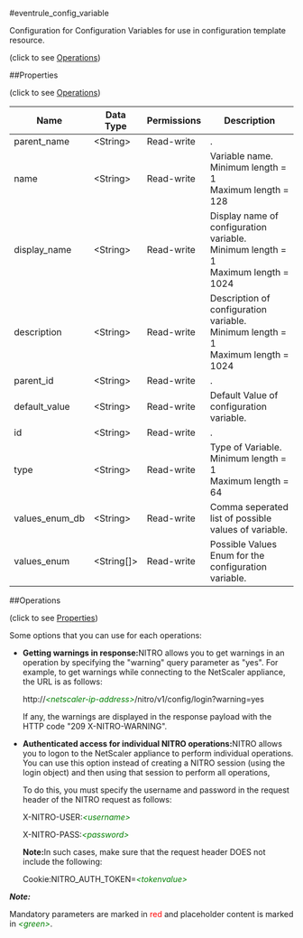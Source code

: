 #eventrule_config_variable



Configuration for Configuration Variables for use in configuration template resource.

<span>(click to see [Operations](#operations))</span>



##Properties 

<span>(click to see [Operations](#operations))</span>





<table><thead><tr><th>Name</th><th>Data Type</th><th>Permissions</th><th>Description</th></tr></thead><tbody><tr><td>parent_name</td><td>&lt;String></td><td>Read-write</td><td>.</td></tr><tr><td>name</td><td>&lt;String></td><td>Read-write</td><td>Variable name.<br>Minimum length = 1<br>Maximum length = 128</td></tr><tr><td>display_name</td><td>&lt;String></td><td>Read-write</td><td>Display name of configuration variable.<br>Minimum length = 1<br>Maximum length = 1024</td></tr><tr><td>description</td><td>&lt;String></td><td>Read-write</td><td>Description of configuration variable.<br>Minimum length = 1<br>Maximum length = 1024</td></tr><tr><td>parent_id</td><td>&lt;String></td><td>Read-write</td><td>.</td></tr><tr><td>default_value</td><td>&lt;String></td><td>Read-write</td><td>Default Value of configuration variable.</td></tr><tr><td>id</td><td>&lt;String></td><td>Read-write</td><td>.</td></tr><tr><td>type</td><td>&lt;String></td><td>Read-write</td><td>Type of Variable.<br>Minimum length = 1<br>Maximum length = 64</td></tr><tr><td>values_enum_db</td><td>&lt;String></td><td>Read-write</td><td>Comma seperated list of possible values of variable.</td></tr><tr><td>values_enum</td><td>&lt;String[]></td><td>Read-write</td><td>Possible Values Enum for the configuration variable.</td></tr></tbody></table>

##Operations 

<span>(click to see [Properties](#properties))</span>





Some options that you can use for each operations:

<ul><li><p><b>Getting warnings in response:</b>NITRO allows you to get warnings in an operation by specifying the "warning" query parameter as "yes". For example, to get warnings while connecting to the NetScaler appliance, the URL is as follows:</p><p>http://<span style="color:green;font-style:italic;">&lt;netscaler-ip-address&gt;</span>/nitro/v1/config/login?warning=yes</p><p>If any, the warnings are displayed in the response payload with the HTTP code "209 X-NITRO-WARNING".</p></li><li><p><b>Authenticated access for individual NITRO operations:</b>NITRO allows you to logon to the NetScaler appliance to perform individual operations. You can use this option instead of creating a NITRO session (using the login object) and then using that session to perform all operations,</p><p>To do this, you must specify the username and password in the request header of the NITRO request as follows:</p><p>X-NITRO-USER:<span style="color:green;font-style:italic;">&lt;username&gt;</span></p><p>X-NITRO-PASS:<span style="color:green;font-style:italic;">&lt;password&gt;</span></p><p><b>Note:</b>In such cases, make sure that the request header DOES not include the following:</p><p>Cookie:NITRO_AUTH_TOKEN=<span style="color:green;font-style:italic;">&lt;tokenvalue&gt;</span></p></li></ul>







***Note:*** 

Mandatory parameters are marked in <span style="color:#FF0000;">red</span> and placeholder content is marked in <span style="color:green;font-style:italic">&lt;green&gt;</span>.



